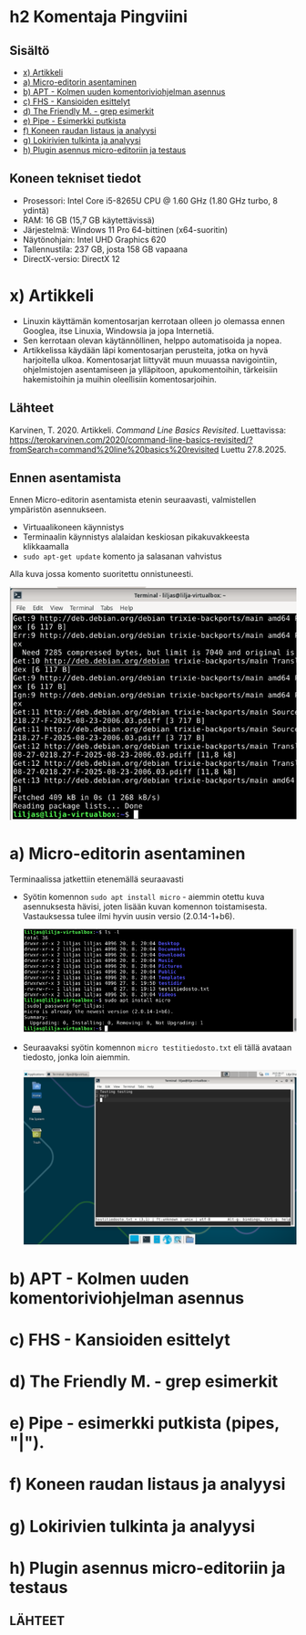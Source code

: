 # h2 Komentaja Pingviini
 
## Sisältö
* [x) Artikkeli](#x-artikkeli)
* [a) Micro-editorin asentaminen](#a-micro-editorin-asentaminen)
* [b) APT - Kolmen uuden komentoriviohjelman asennus](#b-apt---kolmen-uuden-komentoriviohjelman-asennus)
* [c) FHS - Kansioiden esittelyt](#c-fhs---kansioiden-esittelyt)
* [d) The Friendly M. - grep esimerkit](#d-the-friendly-m---grep-esimerkit)
* [e) Pipe - Esimerkki putkista](#e-pipe---esimerkki-putkista)
* [f) Koneen raudan listaus ja analyysi](#f-koneen-raudan-listaus-ja-analyysi)
* [g) Lokirivien tulkinta ja analyysi](#g-lokirivien-tulkinta-ja-analyysi)
* [h) Plugin asennus micro-editoriin ja testaus](#h-plugin-asennus-micro-editoriin-ja-testaus)

## Koneen tekniset tiedot
* Prosessori: Intel Core i5-8265U CPU @ 1.60 GHz (1.80 GHz turbo, 8 ydintä)
* RAM: 16 GB (15,7 GB käytettävissä)
* Järjestelmä: Windows 11 Pro 64-bittinen (x64-suoritin)
* Näytönohjain: Intel UHD Graphics 620
* Tallennustila: 237 GB, josta 158 GB vapaana
* DirectX-versio: DirectX 12

# x) Artikkeli

- Linuxin käyttämän komentosarjan kerrotaan olleen jo olemassa ennen Googlea, itse Linuxia, Windowsia ja jopa Internetiä.
- Sen kerrotaan olevan käytännöllinen, helppo automatisoida ja nopea.
- Artikkelissa käydään läpi komentosarjan perusteita, jotka on hyvä harjoitella ulkoa. Komentosarjat liittyvät muun muuassa navigointiin, ohjelmistojen asentamiseen ja ylläpitoon, apukomentoihin, tärkeisiin hakemistoihin ja muihin oleellisiin komentosarjoihin.

## Lähteet

Karvinen, T. 2020. Artikkeli. _Command Line Basics Revisited_. Luettavissa: https://terokarvinen.com/2020/command-line-basics-revisited/?fromSearch=command%20line%20basics%20revisited Luettu 27.8.2025.

## Ennen asentamista
Ennen Micro-editorin asentamista etenin seuraavasti, valmistellen ympäristön asennukseen.

* Virtuaalikoneen käynnistys
* Terminaalin käynnistys alalaidan keskiosan pikakuvakkeesta klikkaamalla
* `sudo apt-get update` komento ja salasanan vahvistus

Alla kuva jossa komento suoritettu onnistuneesti.

![sud](images/sud.png)

# a) Micro-editorin asentaminen
Terminaalissa jatkettiin etenemällä seuraavasti
* Syötin komennon `sudo apt install micro` - aiemmin otettu kuva asennuksesta hävisi, joten lisään kuvan komennon toistamisesta. Vastauksessa tulee ilmi hyvin uusin versio (2.0.14-1+b6).
  
  ![micro](images/micro.png)
  
* Seuraavaksi syötin komennon `micro testitiedosto.txt` eli tällä avataan tiedosto, jonka loin aiemmin.
  
  ![file](images/file.png)
  
# b) APT - Kolmen uuden komentoriviohjelman asennus

# c) FHS - Kansioiden esittelyt

# d) The Friendly M. - grep esimerkit
# e) Pipe - esimerkki putkista (pipes, "|").
# f) Koneen raudan listaus ja analyysi
# g) Lokirivien tulkinta ja analyysi
# h) Plugin asennus micro-editoriin ja testaus



## LÄHTEET





